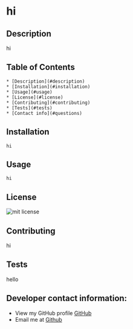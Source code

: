 # hi

  ## Description
  
  hi
  
  ## Table of Contents
  
    * [Description](#description)
    * [Installation](#installation)
    * [Usage](#usage)
    * [License](#license)
    * [Contributing](#contributing)
    * [Tests](#tests)
    * [Contact info](#questions)
  
  ## Installation
    hi

  ## Usage
    hi
  
  ## License
  ![mit license](https://img.shields.io/badge/license-MIT-green)
  
  ## Contributing
  hi
  
  ## Tests
  hello

  ## Developer contact information: 
  - View my GitHub profile [GitHub](https://github.com/marcuslau0903)  
  - Email me at [Github](marcuslau0903@gmail.com)
